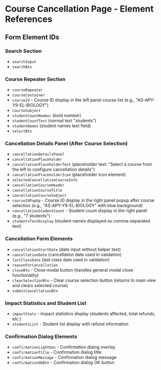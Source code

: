 # Course Cancellation Page - Element References

## Form Element IDs

### Search Section
- `searchInput`
- `searchBtn`

### Course Repeater Section
- `courseRepeater`
- `courseContainer`
- `courseId` - Course ID display in the left panel course list (e.g., "AS-APY-Y9-EL-BIOLOGY")
- `courseSubject`
- `studentCountNumber` (bold number)
- `studentCountText` (normal text "students")
- `studentNames` (student names text field)
- `selectBtn`

### Cancellation Details Panel (After Course Selection)
- `cancellationDetailsPanel`
- `cancellationPlaceholder`
- `cancellationPlaceholderText` (placeholder text: "Select a course from the left to configure cancellation details")
- `cancellationPlaceholderIcon` (placeholder icon element)
- `selectedCancellationCourseInfo`
- `cancellationCourseHeader`
- `cancellationCourseTitle`
- `cancellationCourseSubject`
- `courseIdPopUp` - Course ID display in the right panel popup after course selection (e.g., "AS-APY-Y9-EL-BIOLOGY" with blue background)
- `cancellationStudentCount` - Student count display in the right panel (e.g., "7 students")
- `studentsTextDisplay` (student names displayed as comma-separated text)

### Cancellation Form Elements
- `cancellationStartDate` (date input without helper text)
- `cancellationDate` (cancellation date used in validation)
- `lastClassDate` (last class date used in validation)
- `reasonForCancellation`
- `closeBtn` - Close modal button (handles general modal close functionality)
- `clearSelectionBtn` - Clear course selection button (returns to main view and clears selected course)
- `submitCancellationBtn`

### Impact Statistics and Student List
- `impactStats` - Impact statistics display (students affected, total refunds, etc.)
- `studentsList` - Student list display with refund information

### Confirmation Dialog Elements
- `confirmationLightbox` - Confirmation dialog overlay
- `confirmationTitle` - Confirmation dialog title
- `confirmationMessage` - Confirmation dialog message
- `confirmationOkBtn` - Confirmation dialog OK button